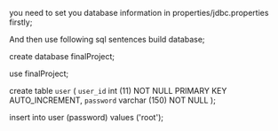 
you need to set you database information in properties/jdbc.properties firstly;

And then use following sql sentences build database;


create database finalProject;

use finalProject;

create table `user` (
    `user_id` int (11) NOT NULL PRIMARY KEY AUTO_INCREMENT,
    `password` varchar (150) NOT NULL
); 

insert into user (password) values ('root');



